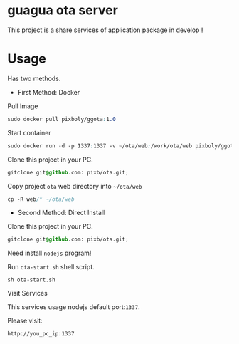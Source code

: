 # guagua ota server

This project is a share services of application package in develop !

# Usage

Has two methods.

- First Method: Docker

Pull Image

```css
sudo docker pull pixboly/ggota:1.0
```

Start container

```css
sudo docker run -d -p 1337:1337 -v ~/ota/web:/work/ota/web pixboly/ggota:1.0
```

Clone this project in your PC.

```css
gitclone git@github.com: pixb/ota.git;
```

Copy project `ota` web directory into `~/ota/web`

```css
cp -R web/* ~/ota/web
```

* Second Method: Direct Install

Clone this project in your PC.

```css
gitclone git@github.com: pixb/ota.git;
```

Need install `nodejs` program!

Run `ota-start.sh` shell script.

```shell
sh ota-start.sh
```

Visit Services

This services usage nodejs default port:`1337`.

Please visit:

```shell
http://you_pc_ip:1337
```
